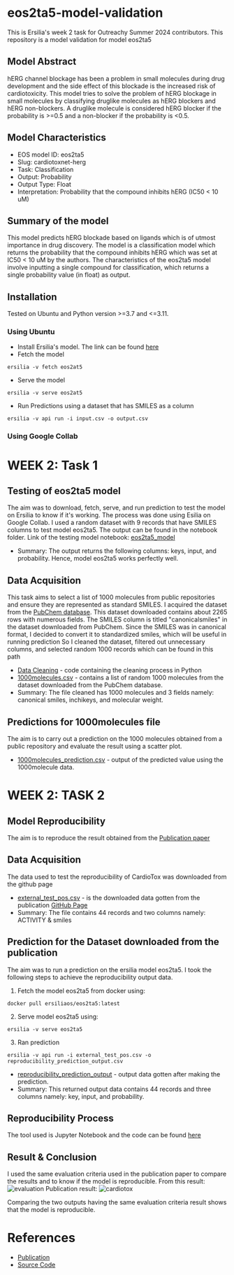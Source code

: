 # eos2ta5-model-validation
This is Ersilia's week 2 task for Outreachy Summer 2024 contributors. This repository is a model validation for model eos2ta5

## Model Abstract
hERG channel blockage has been a problem in small molecules during drug development and the side effect of this blockade is the increased risk of cardiotoxicity.
This model tries to solve the problem of hERG blockage in small molecules by classifying druglike molecules as hERG blockers and hERG non-blockers. A druglike molecule is considered 
hERG blocker if the probability is >=0.5 and a non-blocker if the probability is <0.5.

## Model Characteristics
- EOS model ID: eos2ta5
- Slug: cardiotoxnet-herg
- Task: Classification
- Output: Probability
- Output Type: Float
- Interpretation: Probability that the compound inhibits hERG (IC50 < 10 uM)
 
## Summary of the model
This model predicts hERG blockade based on ligands which is of utmost importance in drug discovery. The model is a classification model which returns the probability that the compound 
inhibits hERG which was set at IC50 < 10 uM by the authors. The characteristics of the eos2ta5 model involve inputting a single compound for classification, which returns a single 
probability value (in float) as output.

## Installation
Tested on Ubuntu and Python version >=3.7 and <=3.11. 

### Using Ubuntu
- Install Ersilia's model. The link can be found [here](https://ersilia.gitbook.io/ersilia-book/ersilia-model-hub/installation)
-  Fetch the model
```
ersilia -v fetch eos2at5
```
- Serve the model
```
ersilia -v serve eos2at5
```
- Run Predictions using a dataset that has SMILES as a column
 ```
ersilia -v api run -i input.csv -o output.csv
```
### Using Google Collab

# WEEK 2: Task 1

## Testing of eos2ta5 model
The aim was to download, fetch, serve, and run prediction to test the model on Ersilia to know if it's working. The process was done using Esilia on Google Collab. I used a random dataset with 9 records that have SMILES columns to test model eos2ta5. The output can be found in the notebook folder. 
Link of the testing model notebook: [eos2ta5_model](https://github.com/Ajoke23/eos2ta5-model-validation/blob/main/Notebook/Testing%20of%20model%20eos2ta5.ipynb)
- Summary: The output returns the following columns: keys, input, and probability. Hence, model eos2ta5 works perfectly well.

## Data Acquisition
This task aims to select a list of 1000 molecules from public repositories and ensure they are represented as standard SMILES.
I acquired the dataset from the [PubChem database](https://pubchem.ncbi.nlm.nih.gov/classification/#hid=72). This dataset downloaded contains about 2265 rows with numerous fields. The SMILES column is titled "canonicalsmiles" in the dataset downloaded from PubChem. Since the SMILES was in canonical format, I decided to convert it to standardized smiles, which will be useful in running prediction
So I cleaned the dataset, filtered out unnecessary columns, and selected random 1000 records which can be found in this path
- [Data Cleaning]() - code containing the cleaning process in Python
- [1000molecules.csv](https://github.com/Ajoke23/eos2ta5-model-validation/blob/main/Data/Input/1000molecules.csv) - contains a list of random 1000 molecules from the dataset downloaded from the PubChem database.
- Summary: The file cleaned has 1000 molecules and 3 fields namely: canonical smiles, inchikeys, and molecular weight.

## Predictions for 1000molecules file
The aim is to carry out a prediction on the 1000 molecules obtained from a public repository and evaluate the result using a scatter plot.
- [1000molecules_prediction.csv](https://github.com/Ajoke23/eos2ta5-model-validation/blob/main/Data/Output/1000molecules_prediction.csv) - output of the predicted value using the 1000molecule data.


# WEEK 2: TASK 2
## Model Reproducibility
The aim is to reproduce the result obtained from the [Publication paper](https://jcheminf.biomedcentral.com/articles/10.1186/s13321-021-00541-z)

## Data Acquisition
The data used to test the reproducibility of CardioTox was downloaded from the github page
- [external_test_pos.csv](https://github.com/Ajoke23/eos2ta5-model-validation/blob/main/Data/Model%20Reproducibility/external_test_set_pos.csv) - is the downloaded data gotten from the publication [GitHub Page](https://github.com/Abdulk084/CardioTox/blob/master/data/external_test_set_pos.csv)
- Summary: The file contains 44 records and two columns namely: ACTIVITY & smiles

## Prediction for the Dataset downloaded from the publication
The aim was to run a prediction on the ersilia model eos2ta5. I took the following steps to achieve the reproducibility output data.
1. Fetch the model eos2ta5 from docker using:
```
docker pull ersiliaos/eos2ta5:latest
```
2. Serve model eos2ta5 using:
```
ersilia -v serve eos2ta5
```
3. Ran prediction
```
ersilia -v api run -i external_test_pos.csv -o reproducibility_prediction_output.csv
```
- [reproducibility_prediction_output](https://github.com/Ajoke23/eos2ta5-model-validation/blob/main/Data/Model%20Reproducibility/reproducibility_prediction_output.csv) - output data gotten after making the prediction.
-  Summary: This returned output data contains 44 records and three columns namely: key, input, and probability.
  
## Reproducibility Process
The tool used is Jupyter Notebook and the code can be found [here](https://github.com/Ajoke23/eos2ta5-model-validation/blob/main/Notebook/Model%20Reproducibility.ipynb)

## Result & Conclusion
I used the same evaluation criteria used in the publication paper to compare the results  and to know if the model is reproducible.
From this result: 
![evaluation](https://github.com/Ajoke23/eos2ta5-model-validation/assets/71567200/b89d30b0-a7ff-40fb-8fb7-dd26aaebbf05)
Publication result:
![cardiotox](https://github.com/Ajoke23/eos2ta5-model-validation/assets/71567200/8e9390b8-aa49-4548-929d-f503a6b5d026)

Comparing the two outputs having the same evaluation criteria result shows that the model is reproducible.

# References
- [Publication](https://jcheminf.biomedcentral.com/articles/10.1186/s13321-021-00541-z)
- [Source Code](https://github.com/Abdulk084/CardioTox)

